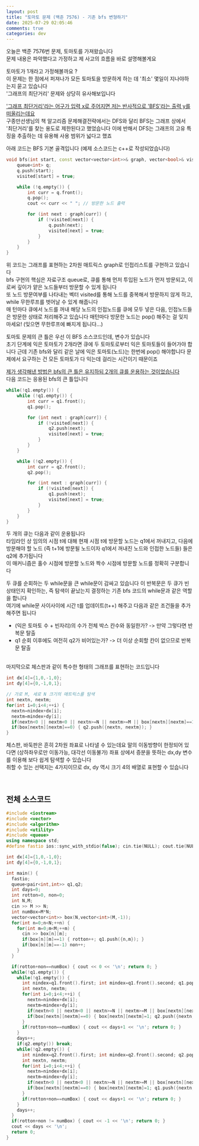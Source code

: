 ```yaml
---
layout: post
title: "토마토 문제 (백준 7576) - 기존 bfs 변형하기"
date: 2025-07-29 02:05:46
comments: true
categories: dev
---
```


오늘은 백준 7576번 문제, 토마토를 가져왔습니다  
문제 내용은 파악했다고 가정하고 제 사고의 흐름을 바로 설명해볼게요   
  
토마토가 1개라고 가정해볼까요 ?  
이 문제는 한 점에서 퍼져나가 모든 토마토을 방문하게 하는 데 '최소' 몇일이 지나야하는지 묻고 있습니다   
'그래프의 최단거리' 문제와 상당히 유사해보입니다   
  
<u>'그래프 최단거리'라는 어구가 입력 x로 주어지면 저는 반사적으로 'BFS'라는 출력 y를 떠올리는데요</u>  
구종만선생님의 책 알고리즘 문제해결전략에서는 DFS와 달리 BFS는 그래프 상에서 '최단거리'를 찾는 용도로 제한된다고 했었습니다 이에 반해서 DFS는 그래프의 고유 특징을 추출하는 데 유용해 사용 범위가 넓다고 했죠  
  
아래 코드는 BFS 기본 골격입니다 (예제 소스코드는 c++로 작성되었습니다)

```C++
void bfs(int start, const vector<vector<int>>& graph, vector<bool>& visited) {
    queue<int> q;
    q.push(start);
    visited[start] = true;

    while (!q.empty()) {
        int curr = q.front();
        q.pop();
        cout << curr << " "; // 방문한 노드 출력

        for (int next : graph[curr]) {
            if (!visited[next]) {
                q.push(next);
                visited[next] = true;
            }
        }
    }
}
```  

위 코드는 그래프를 표현하는 2차원 매트릭스 graph로 인접리스트를 구현하고 있습니다  
bfs 구현의 핵심은 자료구조 queue로, 큐를 통해 먼저 투입된 노드가 먼저 방문되고, 이로써 깊이가 얕은 노드들부터 방문할 수 있게 됩니다  
또 노드 방문여부를 나타내는 벡터 visited를 통해 노드를 중복해서 방문하지 않게 하고, while 무한루프를 벗어날 수 있게 해줍니다  
매 턴마다 큐에서 노드를 꺼내 해당 노드의 인접노드를 큐에 모두 넣은 다음, 인접노드들은 방문한 상태로 처리해주고 있습니다 매턴마다 방문한 노드는 pop() 해주는 걸 잊지 마세요! (잊으면 무한루프에 빠지게 됩니다...)  
  
토마토 문제의 큰 틀은 우선 이 BFS 소스코드인데, 변수가 있습니다  
초기 단계에 익은 토마토가 2개라면 큐에 두 토마토로부터 익은 토마토들이 들어가야 합니다 근데 기존 bfs와 달리 같은 날에 익은 토마토(노드)는 한번에 pop() 해야합니다 문제에서 요구하는 건 모든 토마토가 다 익는데 걸리는 시간이기 때문이죠  
  
<u>제가 생각해낸 방법은 bfs의 큰 틀은 유지하되 2개의 큐를 운용하는 것이었습니다</u>  
다음 코드는 응용된 bfs의 큰 틀입니다  

```C++
while(!q1.empty()) {
    while (!q1.empty()) {
        int curr = q1.front();
        q1.pop();

        for (int next : graph[curr]) {
            if (!visited[next]) {
                q2.push(next);
                visited[next] = true;
            }
        }
    }

    while (!q2.empty()) {
        int curr = q2.front();
        q2.pop();

        for (int next : graph[curr]) {
            if (!visited[next]) {
                q1.push(next);
                visited[next] = true;
            }
        }
    }
}
```

두 개의 큐는 다음과 같이 운용됩니다  
타임라인 상 임의의 시점 t에 대해 현재 시점 t에 방문할 노드는 q1에서 꺼내지고, 다음에 방문해야 할 노드 (즉 t+1에 방문될 노드이자 q1에서 꺼내진 노드와 인접한 노드들) 들은 q2에 추가됩니다  
이 매커니즘은 홀수 시점에 방문할 노드와 짝수 시점에 방문할 노드를 정확히 구분합니다  
  
두 큐를 순회하는 두 while문을 큰 while문이 감싸고 있습니다 이 반복문은 두 큐가 빈 상태인지 확인하는, 즉 탐색이 끝났는지 결정하는 기존 bfs 코드의 while문과 같은 역할을 합니다  
여기에 while문 사이사이에 시간 t를 업데이트(t++) 해주고 다음과 같은 조건들을 추가해주면 됩니다  
  
- (익은 토마토 수 + 빈자리)의 수가 전체 박스 칸수와 동일한가? -> 만약 그렇다면 반복문 탈출
- q1 순회 이후에도 여전히 q2가 비어있는가? -> 더 이상 순회할 칸이 없으므로 반복문 탈출  
  
<br>
마지막으로 체스판과 같이 특수한 형태의 그래프를 표현하는 코드입니다  

```C++
int dx[4]={1,0,-1,0};
int dy[4]={0,-1,0,1};

// 가로 M, 세로 N 크기의 매트릭스를 탐색
int nextn, nextm;
for(int i=0;i<4;++i) {
  nextn=nindex+dx[i];
  nextm=mindex+dy[i];
  if(nextn<0 || nextm<0 || nextn>=N || nextm>=M || box[nextn][nextm]==1) continue;
  if(box[nextn][nextm]==0) { q2.push({nextn, nextm}); }
}
```

체스판, 바둑판은 흔히 2차원 좌표로 나타낼 수 있는데요 말의 이동방향이 한정되어 있다면 (상하좌우로만 이동가능, 대각선 이동불가) 좌표 상에서 증분을 뜻하는 dx,dy 변수를 이용해 보다 쉽게 탐색할 수 있습니다  
취할 수 있는 선택지는 4가지이므로 dx, dy 역시 크기 4의 배열로 표현할 수 있습니다  

<br>

## 전체 소스코드 ##
```C++
#include <iostream>
#include <vector>
#include <algorithm>
#include <utility>
#include <queue>
using namespace std;
#define fastio ios::sync_with_stdio(false); cin.tie(NULL); cout.tie(NULL);

int dx[4]={1,0,-1,0};
int dy[4]={0,-1,0,1};

int main() {
  fastio;
  queue<pair<int,int>> q1,q2;
  int days=0;
  int rotton=0, non=0;
  int N,M;
  cin >> M >> N;
  int numBox=M*N;
  vector<vector<int>> box(N,vector<int>(M,-1));
  for(int n=0;n<N;++n) {
    for(int m=0;m<M;++m) {
      cin >> box[n][m];
      if(box[n][m]==1) { rotton++; q1.push({n,m}); }
      if(box[n][m]==-1) non++;
    }
  }

  if(rotton+non==numBox) { cout << 0 << '\n'; return 0; }
  while(!q1.empty()) {
    while(!q1.empty()) {
      int nindex=q1.front().first; int mindex=q1.front().second; q1.pop();
      int nextn, nextm;
      for(int i=0;i<4;++i) {
        nextn=nindex+dx[i];
        nextm=mindex+dy[i];
        if(nextn<0 || nextm<0 || nextn>=N || nextm>=M || box[nextn][nextm]==1) continue;
        if(box[nextn][nextm]==0) { box[nextn][nextm]=1; q2.push({nextn, nextm}); rotton++; }
      }
      if(rotton+non==numBox) { cout << days+1 << '\n'; return 0; }
    }
    days++;
    if(q2.empty()) break;
    while(!q2.empty()) {
      int nindex=q2.front().first; int mindex=q2.front().second; q2.pop();
      int nextn, nextm;
      for(int i=0;i<4;++i) {
        nextn=nindex+dx[i];
        nextm=mindex+dy[i];
        if(nextn<0 || nextm<0 || nextn>=N || nextm>=M || box[nextn][nextm]==1) continue;
        if(box[nextn][nextm]==0) { box[nextn][nextm]=1; q1.push({nextn, nextm}); rotton++; }
      }
      if(rotton+non==numBox) { cout << days+1 << '\n'; return 0; }
    }
    days++;
  }
  if(rotton+non != numBox) { cout << -1 << '\n'; return 0; }
  cout << days << '\n';
  return 0;
}
```